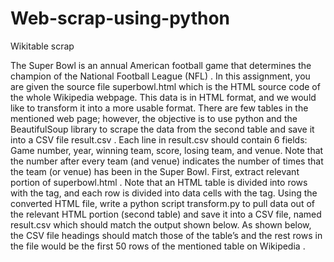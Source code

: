 # Web-scrap-using-python
Wikitable scrap

The Super Bowl is an annual American football game that determines the champion of the
National Football League (NFL) . In this assignment, you are given the source file superbowl.html
which is the HTML source code of the whole Wikipedia webpage. This data is in HTML format, and
we would like to transform it into a more usable format. There are few tables in the mentioned web
page; however, the objective is to use python and the BeautifulSoup library to scrape the data from
the second table and save it into a CSV file result.csv . Each line in result.csv should contain 6
fields: Game number, year, winning team, score, losing team, and venue. Note that the number after
every team (and venue) indicates the number of times that the team (or venue) has been in the
Super Bowl.
First, extract relevant portion of superbowl.html . Note that an HTML table is divided into rows with
the <tr> tag, and each row is divided into data cells with the <td> tag. Using the converted HTML file,
write a python script transform.py to pull data out of the relevant HTML portion (second table) and
save it into a CSV file, named result.csv which should match the output shown below. As shown
below, the CSV file headings should match those of the table’s and the rest rows in the file would be
the first 50 rows of the mentioned table on Wikipedia .
